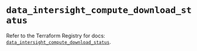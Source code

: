 # `data_intersight_compute_download_status`

Refer to the Terraform Registry for docs: [`data_intersight_compute_download_status`](https://registry.terraform.io/providers/ciscodevnet/intersight/1.0.71/docs/data-sources/compute_download_status).
